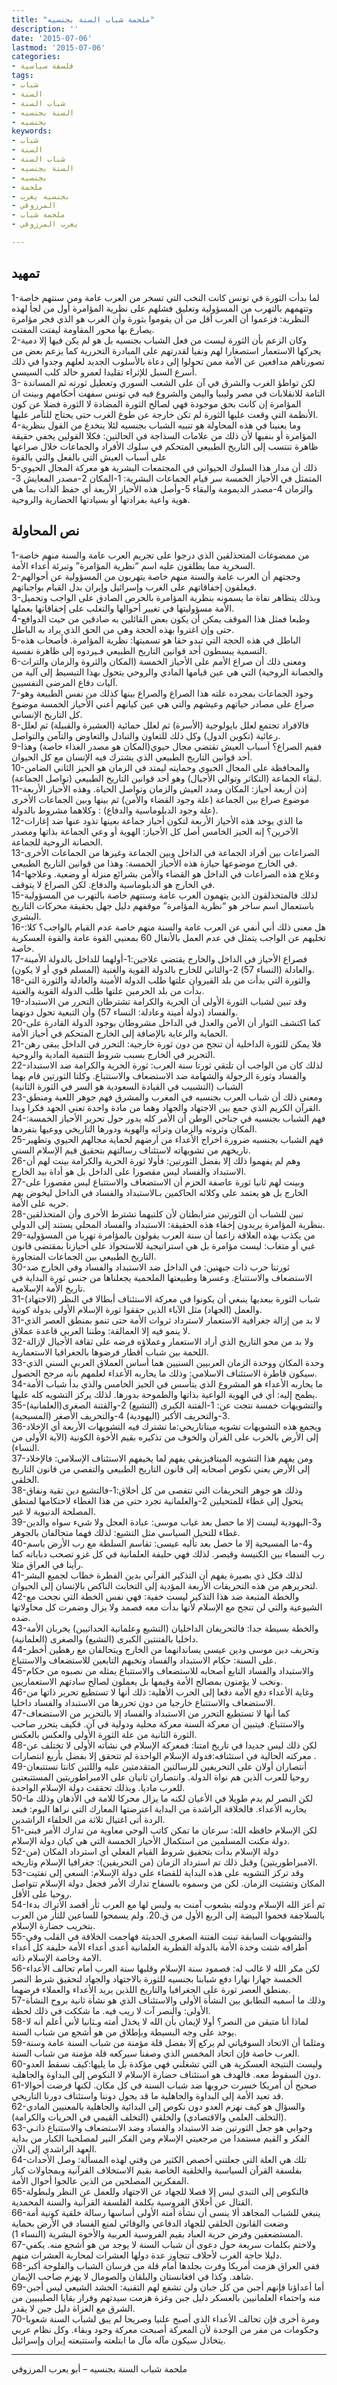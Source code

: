 ```yaml
---
title: "ملحمة شباب السنة بجنسيه"
description: ''
date: '2015-07-06'
lastmod: '2015-07-06'
categories:
- فلسفة سياسية
tags:
- شباب
- السنة
- شباب السنة
- السنة بجنسيه
- بجنسيه
keywords:
- شباب
- السنة
- شباب السنة
- السنة بجنسيه
- بجنسيه
- ملحمة
- بجنسيه يعرب
- المرزوقي
- ملحمة شباب
- يعرب المرزوقي

---
```

## **تمهيد**

1-لما بدأت الثورة في تونس كانت النخب التي تسخر من العرب عامة ومن سنتهم خاصة وتتهمهم بالتهرب من المسؤولية وتعليق فشلهم على نظرية المؤامرة أول من لجأ لهذه النظرية: فزعموا أن العرب أقل من أن يقوموا بثورة وأن الغرب هو الذي فجر مؤامرة يصارع بها محور المقاومة ليفتت المفتت.  
2-وكان الزعم بأن الثورة ليست من فعل الشباب بجنسيه بل هو لم يكن فيها إلا دمية يحركها الاستعمار استصغارا لهم ونفيا لقدرتهم على المبادرة التحررية كما يزعم بعض من تصورناهم مدافعين عن الأمة ممن تحولوا إلى دعاة بالأسلوب الجديد لعلهم وجدوا في ذلك أسرع السبل للإثراء تقليدا لعمرو خالد كلب السيسي.  
3- لكن تواطؤ الغرب والشرق في آن على الشعب السوري وتعطيل ثورته ثم المساندة التامة للانقلابات في مصر وليبيا واليمن والشروع فيه في تونس سفهت أحكامهم وبينت ان المؤامرة إن كانت بحق موجودة فهي لصالح الثورة المضادة لا الثورة فضلا عن كون الأنظمة التي وقعت عليها الثورة لم تكن خارجة عن طوع الغرب حتى يحتاج للتآمر عليها.  
4-وما يعنينا في هذه المحاولة هو تنبيه الشباب بجنسيه لئلا ينخدع من القول بنظرية المؤامرة أو بنفيها لأن ذلك من علامات السذاجة في الحالتين: فكلا القولين يخفي حقيقة ظاهرة تنتسب إلى التاريخ الطبيعي المتحكم في سلوك الأفراد والجماعات خلال صراعها على أسباب العيش التي بالفعل والتي بالقوة  
5-ذلك أن مدار هذا السلوك الحيواني في المجتمعات البشرية هو معركة المجال الحيوي المتمثل في الأحياز الخمسة سر قيام الجماعات البشرية: 1-المكان 2-مصدر المعايش 3-والزمان 4-مصدر الديمومة والبقاء 5-وأصل هذه الأحياز الأربعة أي حفظ الذات بما هي هوية واعية بفرادتها أو بسيادتها الحضارية والروحية.

## **نص المحاولة**

1-من ممضوغات المتحذلقين الذي درجوا على تجريم العرب عامة والسنة منهم خاصة السخرية مما يطلقون عليه اسم “نظرية المؤامرة” وتبرئة أعداء الأمة.  
2-وحجتهم أن العرب عامة والسنة منهم خاصة يتهربون من المسؤولية عن أحوالهم فيعلقون إخفاقاتهم على الغرب وإسرائيل وإيران بدل القيام بواجباتهم.  
3-وبذلك يتظاهر نفاة ما يسمونه بنظرية المؤامرة بالحرص الصادق على الواجب وتحميل الأمة مسؤوليتها في تغيير أحوالها والتغلب على إخفاقاتها بعملها.  
4-وطبعا فمثل هذا الموقف يمكن أن يكون بعض القائلين به صادقين من حيث الدوافع حتى وإن اغتروا بهذه الحجة وهي من الحق الذي يراد به الباطل.  
5-الباطل في هذه الحجة التي تبدو حقا هو تسميتها: نظرية المؤامرة. فأصحاب هذه التسمية يبسطون أحد قوانين التاريخ الطبيعي فـيردوه إلى ظاهرة نفسية.  
6-ومعنى ذلك أن صراع الأمم على الأحياز الخمسة (المكان والثروة والزمان والتراث والحصانة الروحية) التي هي عين قيامها المادي والروحي يتحول بهذا التبسيط إلى آلية من آليات دفاع المرضى النفسيين.  
7-وجود الجماعات بمجرده علته هذا الصراع والصراع بينها كذلك من نفس الطبيعة وهو صراع على مصادر حياتهم وعيشهم والتي هي عين كيانهم أعني الأحياز الخمسة موضوع كل التاريخ الإنساني.  
8-فالافراد تجتمع لعلل بايولوجية (الأسرة) ثم لعلل حمائية (العشيرة والقبيلة) ثم لعلل رعائية (تكوين الدول) وكل ذلك للتعاون والتبادل والتعاوض والتآمن والتواصل.  
9-ففيم الصراع؟ أسباب العيش تقتضي مجال حيوي(المكان هو مصدر الغذاء خاصة) وهذا أحد قوانين التاريخ الطبيعي الذي يشترك فيه الإنسان مع كل الحيوان.  
10-والمحافظة على المجال الحيوي وحمايته ليمتد في الزمان هو الحيز الثاني الضامن لبقاء الجماعة (التكاثر وتوالي الأجيال) وهو أحد قوانين التاريخ الطبيعي (تواصل الجماعة).  
11-إذن أربعة أحياز: المكان ومدد العيش والزمان وتواصل الحياة. وهذه الأحياز الأربعة موضوع صراع بين الجماعة (علة وجود القضاء والأمن) ثم بينها وبين الجماعات الأخرى (علة وجود الدبلوماسية والدفاع) : وكلاهما مشروط بالدولة.  
12-ما الذي يوحد هذه الأحياز الأربعة لتكون أحياز جماعة بعينها تذود عنها ضد إغارات الآخرين؟ إنه الحيز الخامس أصل كل الأحياز: الهوية أو وعي الجماعة بذاتها ومصدر الحصانة الروحية للجماعة.  
13-الصراعات بين أفراد الجماعة في الداخل وبين الجماعة وغيرها من الجماعات الأخرى في الخارج موضوعها حيازة هذه الأحياز الخمسة: وهذا من قوانين التاريخ الطبيعي.  
14-وعلاج هذه الصراعات في الداخل هو القضاء والأمن بشرائع منزلة أو وضعية. وعلاجها في الخارج هو الدبلوماسية والدفاع. لكن الصراع لا يتوقف.  
15-لذلك فالمتحذلقون الذين يتهمون العرب عامة وسنتهم خاصة بالتهرب من المسؤولية باستعمال اسم ساخر هو “نظرية المؤامرة” موقفهم دليل جهل بحقيقة محركات التاريخ البشري.  
16-هل معنى ذلك أني أنفي عن العرب عامة والسنة منهم خاصة عدم القيام بالواجب؟ كلا: تخليهم عن الواجب يتمثل في عدم العمل بالأنفال 60 بمعنيي القوة عامة والقوة العسكرية خاصة.  
17-فصراع الأحياز في الداخل والخارج يقتضي علاجين:1-أولهما للداخل بالدولة الأمينة والعادلة (النساء 57) 2-والثاني للخارح بالدولة القوية والغنية (المسلم قوي أو لا يكون).  
18-والثورة التي بدأت من بلد القيروان علتها طلب الدولة الأمينة والعادلة والثورة التي بدأت من بلد الحرمين علتها طلب الدولة القوية والغنية.  
19-وقد تبين لشباب الثورة الأولى أن الحرية والكرامة تشترطان التحرر من الاستبداد والفساد (دولة أمينة وعادلة: النساء 57) وأن التبعية تحول دونهما.  
20-كما اكتشف الثوار أن الأمن والعدل في الداخل مشروطان بوجود الدولة القادرة على الحماية والرعاية بالإضافة إلى الخارج المتحكم في أحياز الأمة.  
21-فلا يمكن للثورة الداخلية أن تنجح من دون ثورة خارجية: التحرر في الداخل يبقى رهن التحرير في الخارج بسبب شروط التنمية المادية والروحية.  
22-لذلك كان من الواجب أن تلتقي ثورتا سنة العرب: ثورة الحرية والكرامة ضد الاستبداد والفساد وثورة الرجولة والشهامة ضد الاستضعاف والاستتباع. وكلتا الثورتين قام بهما الشباب (التشبيب في القيادة السعودية هو السر في الثورة الثانية)  
23-ومعنى ذلك أن شباب العرب بجنسيه في المغرب والمشرق فهم جوهر اللعبة ومنطق القرآن الكريم الذي جمع بين الاجتهاد والجهاد وهما من مادة واحدة تعني الجهد فكرا ويدا.  
24-فهم الشباب بجنسيه في جناحي الوطن أن الأمر كله يدور حول تحرير الأحياز الخمسة: المكان وثروته والزمان وتراثه والهوية ودورها التاريخي ووعيها بتفردها.  
25-فهم الشباب بجنسيه ضرورة اخراج الأعداء من أرضهم لحماية مجالهم الحيوي وتطهير تاريخهم من تشويهاته لاستئناف رسالتهم بتحقيق قيم الإسلام السني.  
26-وهم لم يفهموا ذلك إلا بفضل الثورتين: فأولا ثورة الحرية والكرامة بينت لهم أن الاستبداد والفساد ليس مقصورا على الداخل بل هو أداة بيد الخارج.  
27-وبينت لهم ثانيا ثورة عاصفة الحزم أن الاستضعاف والاستتباع ليس مقصورا على الخارج بل هو يعتمد على وكلائه الحاكمين بـالاستبداد والفساد في الداخل ليخوض بهم حربه على الأمة.  
28-تبين للشباب أن الثورتين مترابطتان لأن كلتيهما تشترط الأخرى وأن المتحذلقين بنظرية المؤامرة يريدون إخفاء هذه الحقيقة: الاستبداد والفساد المحلي يستند إلى الدولي.  
29-من يكذب بهذه العلاقة زاعما أن سنة العرب يقولون بالمؤامرة تهربا من المسؤولية غبي أو متغاب: ليست مؤامرة بل هي استراتيجية للاستحواذ على أحيازنا بمقتضى قانون التاريخ الطبيعي بين الجماعات المتجاورة.  
30-ثورتنا حرب ذات جبهتين: في الداخل ضد الاستبداد والفساد وفي الخارج ضد الاستضعاف والاستتباع. وعسرها وطبيعتها الملحمية يجعلناها من جنس ثورة البداية في تاريخ الأمة الإسلامية.  
31-شباب الثورة ببعديها ينبغي أن يكونوا في معركة الاستئناف أبطالا في النظر (الاجتهاد) والعمل (الجهاد) مثل الآباء الذين حققوا ثورة الإسلام الأولى بدولة كونية.  
31-لا بد من إزالة جغرافية الاستعمار لاسترداد ثروات الأمة حتى تنمو بمنطق العصر الذي لا ينمو فيه إلا العمالقة: وطننا العربي قاعدة عملاق.  
32-ولا بد من محو التاريخ الذي أراد الاستعمار وعملاؤه فرضه على ثقافة الأجيال لإزالة اللحمة بين شباب أقطار فرضوها بالجغرافيا الاستعمارية.  
33-وحدة المكان ووحدة الزمان العربيين السنيين هما أساس العملاق العربي السني الذي سيكون قاطرة الاستئناف الاسلامي: وذلك ما يحاربه الأعداء لعلمهم بأنه مرجح الحصول.  
34-ما يحاربه الأعداء هو المشروع الذي يتأسس في الحيز الخامس والذي بدأ شباب الأمة يطمح إليه: أي في الهوية الواعية بذاتها والطموحة بدورها. لذلك يركز التشويه كله عليها.  
35-والتشويهات خمسة نتجت عن: 1-الفتنة الكبرى (التشيع) 2-والقتنة الصغرى(العلمانية) 3-والتحريف الأكبر (اليهودية) 4-والتحريف الأصغر (المسيحية).  
36-ويجمع هذه التشويهات تشويه ميتاتاريخي:ما تشترك فيه التشويهات الأربعة أي الإخلاد إلى الأرض بالحرب على القرآن والخوف من تذكيره بقيم الأخوة الكونية (الآية الأولى من النساء).  
37-ومن يفهم هذا التشويه الميتافيزيقي يفهم لما يخيفهم الاستئناف الإسلامي: فالإخلاد إلى الأرض يعني نكوص أصحابه إلى قانون التاريخ الطبيعي والتفصي من قانون التاريخ الخلقي.  
38-وذلك هو جوهر التحريفات التي تتفصى من كل أخلاق:1-فالتشيع دين تقية ونفاق يتحول إلى غطاء للمتحيلين 2-والعلمانية تجرد حتى من هذا الغطاء لاحتكامها لمنطق المصلحة الدنيوية لا غير.  
39-و3-اليهودية ليست إلا ما حصل بعد غياب موسى: عبادة العجل ولا شيء سواه والدين غطاء للتحيل السياسي مثل التشيع: لذلك فهما متحالفان بالجوهر.  
40-و4-ما المسيحية إلا ما حصل بعد تأليه عيسى: تقاسم السلطة مع رب الأرض باسم رب السماء بين الكنيسة وقيصر. لذلك فهي حليفة العلمانية في كل غزو تصحب دباباته كما رأينا في العراق مثلا.  
41-لذلك فكل ذي بصيرة يفهم أن التذكير القرآني بدين الفطرة خطاب لجميع البشر لتحريرهم من هذه التحريفات الأربعة المؤدية إلى التخابث الناكص بالإنسان إلى الحيوان.  
42-والخطة المتبعة ضد هذا التذكير ليست خفية: فهي نفس الخطة التي نجحت مع الشيوعية والتي لن تنجح مع الإسلام لأنها بدأت معه فصمد ولا يزال وضمرت كل محاولاتها ضده.  
43-والخطة بسيطة جدا: فالتحريفان الداخليان (التشيع وعلمانية الحداثيين) يخربان الأمة داخليا بالفتنتين الكبرى (التشيع) والصغرى (العلمانية).  
44-وتحريف دين موسى ودين عيسى يساندانهما من الخارج ويتحالفان مع رهطين أخطر على السنة: حكام الاستبداد والفساد ونخبهم التابعين للاستضعاف والاستتباع.  
45-والاستبداد والفساد التابع أصحابه للاستضعاف والاستتباع يمثله من نصبوه من حكام ونخب لا يؤمنون بمصالح الأمة وقيمها بل يعملون لصالح سادتهم الاستعماريين.  
46-وغاية الأعداء دفع الأمة دفعا إلى الحرب الأهلية: ذلك أنها لا تستطيع تحرير ذاتها من الاستضعاف والاستتباع خارجيا من دون تحررها من الاستبداد والفساد داخليا.  
47-كما أنها لا تستطيع التحرر من الاستبداد والفساد إلا بالتحرير من الاستضعاف والاستتباع. فيتبين أن معركة السنة معركة محلية ودولية في آن. فكيف يتحرر صاحب الثورة الثانية من علة الثورة الأولى والعكس بالعكس.  
48-لكن ذلك ليس جديدا في تاريخ امتنا: فمعركة الإسلام في نشأته الأولى لا تختلف عن معركته الحالية في استئنافه:فدولة الإسلام الواحدة لم تتحقق إلا بفضل بأربع انتصارات .  
49-أنتصاران أولان على التحريفين للرسالتين المتقدمتين عليه واللتين كانتا تستتبعان روحيا للعرب الذين هم نواة الدولة. وانتصاران ثانيان على الامبراطوريتين المستتبعتين للعرب ماديا. وبذلك تحققت دولة الإسلام الواحدة.  
50-لكن النصر لم يدم طويلا في الأعيان لكنه ما يزال محركا للامة في الأذهان وذلك ما يحاربه الأعداء. فالخلافة الراشدة من البداية اعترضتها المعارك التي نراها اليوم: فبعد الردة أتى اغتيال ثلاثة من الخلفاء الراشدين.  
51-لكن الإسلام حافظه الله: سرعان ما تمكن كاتب الوحي معاوية من تدارك الأمر فبنى دولة مكنت المسلمين من استكمال الأحياز الخمسة التي هي كيان دولة الإسلام.  
52-دولة الإسلام بدأت بتحقيق شروط القيام الفعلي أي استرداد المكان (من الامبراطوريتين) وقبل ذلك تم استرداد الزمان (من التحريفين): جغرافيا الإسلام وتاريخه.  
53-وقد تركز التشويه على هذه البداية للقضاء على دولة الإسلام: السعي إلى تفتيت المكان وتشتيت الزمان. لكن من وسموه بالسفاح تدارك الأمر فجعل دولة الإسلام تتواصل روحيا على الأقل.  
54-ثم أعز الله الإسلام ودولته بشعوب آمنت به وليس لها مع العرب ثأر أقصد الأتراك بدءا بالسلاجفة فحموا البيضة إلى الربع الأول من ق.20. ولم يسمحوا للساعين للثأر من العرب بتخريب حضارة الإسلام.  
55-والتشويهات السابقة تبنت الفتنة الصغرى الحديثة فهاجمت الخلافة في القلب وفي أطرافه شتت وحدة الأمة بالدولة القطرية العلمانية أعدى أعداء الأمة حليفة كل أعداء الامة وخاصة الإسلام ذاته.  
56-لكن مكر الله لا غالب له: فصمود سنة الإسلام وقلبها سنة العرب أمام تحالف الأعداء الخمسة جهارا نهارا دفع شبابنا بجنسيه للثورة بالاجتهاد والجهاد لتحقيق شرط النصر بمنطق العصر ثورة على الجغرافيا والتاريخ اللذين يريد الأعداء والعملاء فرضهما.  
57-وذلك ما أسميه التطابق بين النشأة الأولى والاستئناف الذي هو نشأة ثانية بروح النشأة الأولى: والنصر آت لا ريب فيه. ما شككت في ذلك لحظة.  
58-لماذا أنا متيقن من النصر؟ أولا لإيمان بأن الله لا يخذل أمته وـثانيا لأني أعلم أنه لا يوجد على وجه البسيطة وبإطلاق من هو أشجع من شباب السنة.  
59-ومثلما أن الاتحاد السوفياتي لم يركع إلا بفضل قلة مؤمنة من شباب السنة عامة وسنة العرب خاصة فإن اتحاد المخمس الذي وصفنا سيركعه قلة مؤمنة من شباب السنة.  
60-وليست النتيجة العسكرية هي التي تشغلني فهي مؤكدة بل ما يليها:كيف نسقط العدو دون السقوط معه. فالهدف هو استئناف حضارة الإسلام لا النكوص إلى البداوة والجاهلية.  
61-صحيح أن أمريكا خسرت حروبها ضد شباب السنة في كل مكان. لكنها فرضت أحوالا قد تعيد الأمة إلى البداوة والجاهلية ما قد يحول دوننا واستئناف دورنا التاريخي.  
62-والسؤال هو كيف نهزم العدو دون نكوص إلى البدائية والجاهلية بالمعنيين المادي (التخلف العلمي والاقتصادي) والخلقي (التخلف القيمي في الحريات والكرامة).  
63-وجوابي هو جعل الثورتين ضد الاستبداد والفساد وضد الاستضعاف والاستتباع ذاتـي الفكر و القيم مستمدا من مرجعيتي الإسلام ومن الفكر النير لمصلحينا الكبار من بداية العهد الراشدي إلى الآن.  
64-تلك هي العلة التي جعلتني أخصص الكثير من وقتي لهذه المسألة: وصل الأحداث بفلسفة القرآن السياسية والخلقية الخاصة بقيم الاستخلاف القرآنية وبمحاولات كبار المفكرين المصلحين من الذين عالجوا أحوال الأمة.  
65-فالنكوص إلى التبدي ليس إلا فصلا للجهاد عن الاجتهاد وللعمل عن النظر ولبطولة القتال عن أخلاق الفروسية بكلمة الفلسفة القرآنية والسنة المحمدية.  
66-ينبغي للشباب المجاهد ألا ينسى أن نشأة أمته الأولى أساسها رسالة خلقية كونية أمة وضعت القانون الخلقي للجهاد الدفاعي والوقائي لمنع الفساد في الأرض بحماية المستضعفين وفرض حرية العباد بقيم الفروسية العربية والأخوة البشرية (النساء 1).  
67-ولاختم بكلمات سريعة حول دعوى أن شباب السنة لا يوجد من هو أشجع منه. يكفي دليلا حاجة الغرب لأحلاف تتجاوز عدة دولها العشرات لمحاربة العشرات منهم.  
68-ففي العراق هزمت أمريكا وفرت بجلدها أمام قلة من فرسان الشباب والفلوجة أكبر شاهد. وكذا في افغانستان والبلقان والصومال لا يهزم صاحب الإيمان.  
69-أما أعداؤنا فإنهم أجبن من كل جبان ولن تشفع لهم التقنية: الحشد الشيعي ليس أجبن منه واحتماء العلمانيين بالعسكر دليل جبن وغزة هزمت سيدتهم وفرار بقايا الصليبيين من الشرق مع الغزاة دليل جبن لا يقدر.  
70-ومرة أخرى فإن تحالف الأعداء الذي أصبح علنيا وصريحا لم يبق لشباب السنة شعوبا وحكومات من مفر من الوحدة لأن المعركة أصبحت معركة وجود وبقاء. وكل نظام عربي يتخاذل سيكون مآله مآل ما ابتلعته واستتبعته إيران وإسرائيل.

---

ملحمة شباب السنة بجنسيه – أبو يعرب المرزوقي

###
